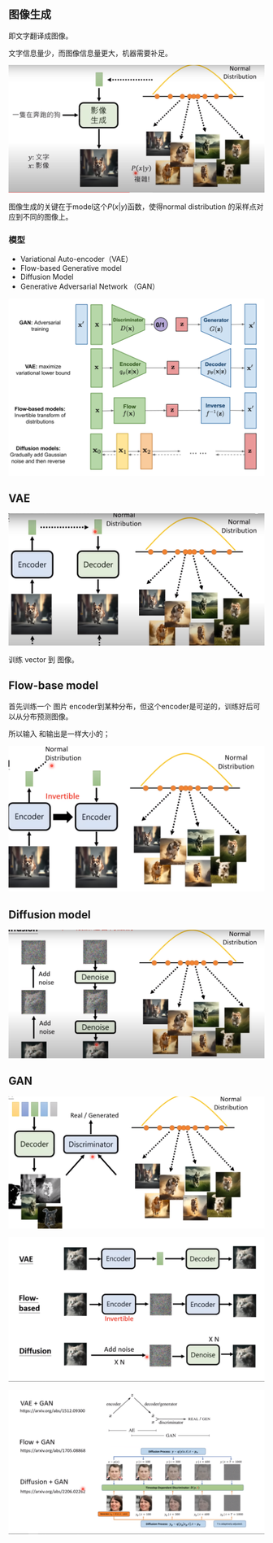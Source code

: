 ## 图像生成

即文字翻译成图像。

文字信息量少，而图像信息量更大，机器需要补足。

![image-20230325194609176](imags/image-20230325194609176.png)



图像生成的关键在于model这个$P(x|y)$函数，使得normal distribution 的采样点对应到不同的图像上。

### 模型

- Variational Auto-encoder（VAE）
- Flow-based Generative model
- Diffusion Model
- Generative Adversarial Network （GAN）

![img](./imags/generative-overview.png)

## VAE 

![image-20230325195212846](imags/image-20230325195212846.png)



训练 vector 到 图像。



## Flow-base model

首先训练一个 图片 encoder到某种分布，但这个encoder是可逆的，训练好后可以从分布预测图像。

所以输入 和输出是一样大小的；

![image-20230325195631710](imags/image-20230325195631710.png)

## Diffusion model

![image-20230325195805778](imags/image-20230325195805778.png)



## GAN

![image-20230325195902847](imags/image-20230325195902847.png)



![image-20230325200154157](imags/image-20230325200154157.png)

![image-20230325200419651](imags/image-20230325200419651.png)